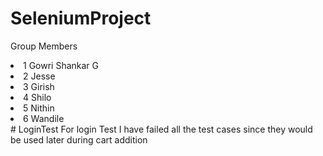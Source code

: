 # SeleniumProject
Group Members 
 <li>1 Gowri Shankar G</li>
<li>2 Jesse</li>
<li>3 Girish</li>
<li>4 Shilo</li>
<li>5 Nithin</li>
<li>6 Wandile</li>
# LoginTest
For login Test I have failed all the test cases since they would be used later during cart addition
